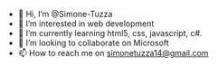 - 👋 Hi, I’m @Simone-Tuzza
- 👀 I’m interested in web development
- 🌱 I’m currently learning html5, css, javascript, c#.
- 💞️ I’m looking to collaborate on Microsoft
- 📫 How to reach me on simonetuzza14@gmail.com

<!---
Simone-Tuzza/Simone-Tuzza is a ✨ special ✨ repository because its `README.md` (this file) appears on your GitHub profile.
You can click the Preview link to take a look at your changes.
--->
